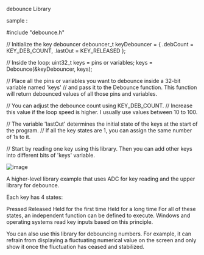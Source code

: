 
debounce Library

sample :

#include "debounce.h"

// Initialize the key debouncer
debouncer_t keyDebouncer = {
    .debCount = KEY_DEB_COUNT, 
    .lastOut = KEY_RELEASED
};

// Inside the loop:
uint32_t keys = pins or variables;
keys = Debounce(&keyDebouncer, keys);

// Place all the pins or variables you want to debounce inside a 32-bit variable named 'keys'
// and pass it to the Debounce function. This function will return debounced values of all those pins and variables.

// You can adjust the debounce count using KEY_DEB_COUNT. 
// Increase this value if the loop speed is higher. I usually use values between 10 to 100.

// The variable 'lastOut' determines the initial state of the keys at the start of the program. 
// If all the key states are 1, you can assign the same number of 1s to it.

// Start by reading one key using this library. Then you can add other keys into different bits of 'keys' variable.


![image](https://github.com/LionElectronic/debounce-Library/assets/157172720/3f8319a5-3d26-4499-8308-86388d1b9895)

A higher-level library example that uses ADC for key reading and the upper library for debounce.

Each key has 4 states:

Pressed
Released
Held for the first time
Held for a long time
For all of these states, an independent function can be defined to execute. Windows and operating systems read key inputs based on this principle.



You can also use this library for debouncing numbers. For example, it can refrain from displaying a fluctuating numerical value on the screen and only show it once the fluctuation has ceased and stabilized.
